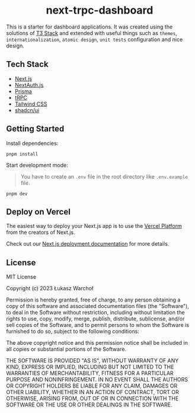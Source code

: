<h1 align="center">next-trpc-dashboard</h1>

This is a starter for dashboard applications. It was created using the solutions of [T3 Stack](https://create.t3.gg/) and extended with useful things such as `themes`, `internationalization`, `atomic design`, `unit tests` configuration and nice design.

## Tech Stack

- [Next.js](https://nextjs.org)
- [NextAuth.js](https://next-auth.js.org)
- [Prisma](https://prisma.io)
- [tRPC](https://trpc.io)
- [Tailwind CSS](https://tailwindcss.com)
- [shadcn/ui](https://ui.shadcn.com/)

## Getting Started

Install dependencies:

```shell script
pnpm install
```

Start development mode:

> You have to create an `.env` file in the root directory like `.env.example` file.

```shell script
pnpm dev
```

## Deploy on Vercel

The easiest way to deploy your Next.js app is to use the [Vercel Platform](https://vercel.com/new?utm_medium=default-template&filter=next.js&utm_source=create-next-app&utm_campaign=create-next-app-readme) from the creators of Next.js.

Check out our [Next.js deployment documentation](https://nextjs.org/docs/deployment) for more details.

## License

MIT License

Copyright (c) 2023 Łukasz Warchoł

Permission is hereby granted, free of charge, to any person obtaining a copy
of this software and associated documentation files (the "Software"), to deal
in the Software without restriction, including without limitation the rights
to use, copy, modify, merge, publish, distribute, sublicense, and/or sell
copies of the Software, and to permit persons to whom the Software is
furnished to do so, subject to the following conditions:

The above copyright notice and this permission notice shall be included in all
copies or substantial portions of the Software.

THE SOFTWARE IS PROVIDED "AS IS", WITHOUT WARRANTY OF ANY KIND, EXPRESS OR
IMPLIED, INCLUDING BUT NOT LIMITED TO THE WARRANTIES OF MERCHANTABILITY,
FITNESS FOR A PARTICULAR PURPOSE AND NONINFRINGEMENT. IN NO EVENT SHALL THE
AUTHORS OR COPYRIGHT HOLDERS BE LIABLE FOR ANY CLAIM, DAMAGES OR OTHER
LIABILITY, WHETHER IN AN ACTION OF CONTRACT, TORT OR OTHERWISE, ARISING FROM,
OUT OF OR IN CONNECTION WITH THE SOFTWARE OR THE USE OR OTHER DEALINGS IN THE
SOFTWARE.
